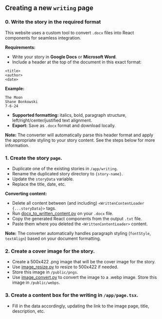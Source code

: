 ## Creating a new `writing` page

### 0. Write the story in the required format

This website uses a custom tool to convert `.docx` files into React components for seamless integration.

**Requirements:**

- Write your story in **Google Docs** or **Microsoft Word**.
- Include a header at the top of the document in this exact format:

```
<title>
<author>
<date>
```

**Example:**

```
The Moon
Shane Bonkowski
7-6-24
```

- **Supported formatting:** italics, bold, paragraph structure, left/right/center/justified text alignment.
- **Export:** Save as `.docx` format and download locally.

**Note:** The converter will automatically parse this header format and apply the appropriate styling to your story content. See the steps below for more information.

### 1. Create the story `page`.

- Duplicate one of the existing stories in `/app/writing`.
- Rename the duplicated story directory to `{story-name}`.
- Update the `storyData` variable.
- Replace the title, date, etc.

**Converting content:**

- Delete all content between (and including) `<WrittenContentLoader {...storyData}>` tags.
- Run [docx_to_written_content.py](https://github.com/ShaneBonkowski/file-utilities/blob/main/src/file_utilities/tools/docx_to_written_content.py) on your `.docx` file.
- Copy the generated React components from the output `.txt` file.
- Paste them where you deleted the `<WrittenContentLoader>` content.

**Note:** The converter automatically handles paragraph styling (`fontStyle`, `textAlign`) based on your document formatting.

### 2. Create a cover image for the story.

- Create a 500x422 .png image that will be the cover image for the story.
- Use [image_resize.py](https://github.com/ShaneBonkowski/file-utilities/blob/main/src/file_utilities/tools/image_resize.py) to resize to 500x422 if needed.
- Store this image in `/public/pngs`.
- Use [image_convert.py](https://github.com/ShaneBonkowski/file-utilities/blob/main/src/file_utilities/tools/image_convert.py) to convert the image to a .webp image. Store this image in `/public/webps`.

### 3. Create a content box for the writing in `/app/page.tsx`.

- Fill in the data accordingly, updating the link to the image page, title, description, etc.

